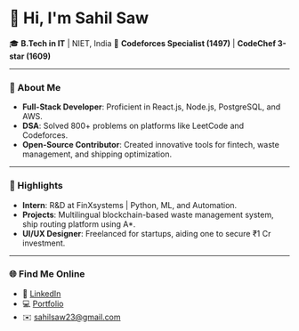 # 👋 Hi, I'm Sahil Saw  

🎓 **B.Tech in IT** | NIET, India 
🌟 **Codeforces Specialist (1497)** | **CodeChef 3-star (1609)**  

---

### 🚀 About Me  
- **Full-Stack Developer**: Proficient in React.js, Node.js, PostgreSQL, and AWS.  
- **DSA**: Solved 800+ problems on platforms like LeetCode and Codeforces.  
- **Open-Source Contributor**: Created innovative tools for fintech, waste management, and shipping optimization.  

---

### 🌟 Highlights  
- **Intern**: R&D at FinXsystems | Python, ML, and Automation.  
- **Projects**: Multilingual blockchain-based waste management system, ship routing platform using A*.  
- **UI/UX Designer**: Freelanced for startups, aiding one to secure ₹1 Cr investment.  

---

### 🌐 Find Me Online  
- 💼 [LinkedIn](https://linkedin.com/in/sahil-saw/)  
- 💻 [Portfolio](https://github.com/Sahilsaw)  
- ✉️ sahilsaw23@gmail.com  
